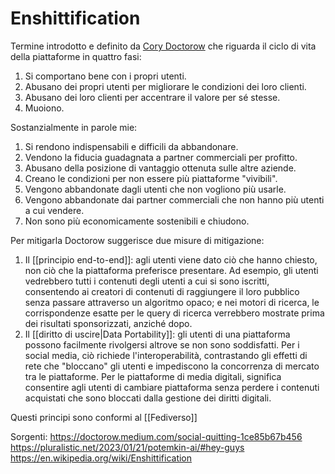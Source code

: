 # Enshittification

Termine introdotto e definito da [Cory Doctorow](https://pluralistic.net/2023/01/21/potemkin-ai/#hey-guys) che riguarda il ciclo di vita della piattaforme in quattro fasi:

1. Si comportano bene con i propri utenti.
2. Abusano dei propri utenti per migliorare le condizioni dei loro clienti.
3. Abusano dei loro clienti per accentrare il valore per sé stesse.
4. Muoiono.

Sostanzialmente in parole mie:
1. Si rendono indispensabili e difficili da abbandonare.
2. Vendono la fiducia guadagnata a partner commerciali per profitto.
3. Abusano della posizione di vantaggio ottenuta sulle altre aziende.
4. Creano le condizioni per non essere più piattaforme "vivibili".
5. Vengono abbandonate dagli utenti che non vogliono più usarle.
6. Vengono abbandonate dai partner commerciali che non hanno più utenti a cui vendere.
7. Non sono più economicamente sostenibili e chiudono.

Per mitigarla Doctorow suggerisce due misure di mitigazione:
1. Il [[principio end-to-end]]: agli utenti viene dato ciò che hanno chiesto, non ciò che la piattaforma preferisce presentare. Ad esempio, gli utenti vedrebbero tutti i contenuti degli utenti a cui si sono iscritti, consentendo ai creatori di contenuti di raggiungere il loro pubblico senza passare attraverso un algoritmo opaco; e nei motori di ricerca, le corrispondenze esatte per le query di ricerca verrebbero mostrate prima dei risultati sponsorizzati, anziché dopo.
2. Il [[diritto di uscire|Data Portability]]:  gli utenti di una piattaforma possono facilmente rivolgersi altrove se non sono soddisfatti. Per i social media, ciò richiede l'interoperabilità, contrastando gli effetti di rete che "bloccano" gli utenti e impediscono la concorrenza di mercato tra le piattaforme. Per le piattaforme di media digitali, significa consentire agli utenti di cambiare piattaforma senza perdere i contenuti acquistati che sono bloccati dalla gestione dei diritti digitali.

Questi principi sono conformi al [[Fediverso]]

Sorgenti:
https://doctorow.medium.com/social-quitting-1ce85b67b456
https://pluralistic.net/2023/01/21/potemkin-ai/#hey-guys
https://en.wikipedia.org/wiki/Enshittification

